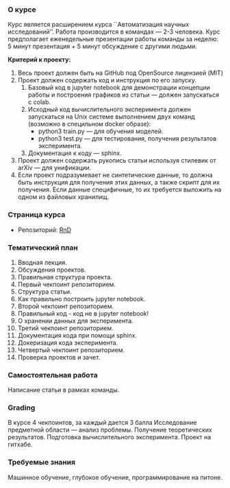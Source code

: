 ### О курсе
Курс является расширением курса ``Автоматизация научных исследований’’.
Работа производится в командах — 2-3 человека.
Курс предполагает еженедельные презентации работы команды за неделю: 5 минут презентация + 5 минут обсуждение с другими людьми.

**Критерий к проекту:**
1. Весь проект должен быть на GitHub под OpenSource лицензией (MIT)
2. Проект должен содержать код и инструкция по его запуску.
    1. Базовый код в jupyter notebook для демонстрации концепции работы и построения графиков из статьи — должен запускаться с colab.
    2. Исходный код вычислительного эксперимента должен запускаться на Unix системе выполнением двух команд (возможно в специльном docker образе):
        * python3 train.py — для обучения моделей.
        * python3 test.py — для тестирования, получения результатов эксперимента.
    3. Документация к коду — sphinx.
3. Проект должен содержать рукопись статьи используя стилевик от arXiv — для унификации.
4. Если проект подразумевает не синтетические данные, то должна быть инструкция для получения этих данных, а также скрипт для их получения. Если данные специфичные, то их требуется выложить на одном из файловых хранилищ.

### Страница курса

- Репозиторий: [RnD](https://github.com/Intelligent-Systems-Phystech/CreationOfIntelligentSystems)

### Тематический план
1. Вводная лекция.
2. Обсуждения проектов.
3. Правильная структура проекта.
4. Первый чекпоинт репозиторием.
5. Структура статьи.
6. Как правильно построить jupyter notebook.
7. Второй чекпоинт репозиторием.
8. Правильный код - код не в jupyter notebook!
9. О хранении данных для эксперимента.
10. Третий чекпоинт репозиторием.
11. Документация кода при помощи sphinx.
12. Докеризация кода эксперимента.
13. Четвертый чекпоинт репозиторием.
14. Проверка проектов и зачет.

### Самостоятельная работа
Написание статьи в рамках команды.

### Grading
В курсе 4 чекпоинтов, за каждый дается 3 балла
Исследование предметной области — анализ проблемы.
Получение теоретических результатов.
Подготовка вычислительного эксперимента.
Проект на гитхабе.

### Требуемые знания
Машинное обучение, глубокое обучение, программирование на питоне.